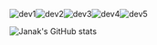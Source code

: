 ![dev1](https://cdn.discordapp.com/emojis/1139823491378593813.webp?size=48&quality=lossless&name=dev1)![dev2](https://cdn.discordapp.com/emojis/1139823451155214357.webp?size=48&quality=lossless&name=dev2)![dev3](https://cdn.discordapp.com/emojis/1139823446856061019.webp?size=48&quality=lossless&name=dev3)![dev4](https://cdn.discordapp.com/emojis/1139823443127312435.webp?size=48&quality=lossless&name=dev4)![dev5](https://cdn.discordapp.com/emojis/1139823441093083219.webp?size=48&quality=lossless&name=dev5)


![Janak's GitHub stats](https://github-readme-stats.vercel.app/api?username=JanakXD&theme=vue-dark)
